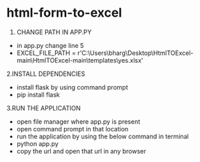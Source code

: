 # html-form-to-excel



1. CHANGE PATH IN APP.PY
   
 - in app.py change line 5 
 - EXCEL_FILE_PATH = r'C:\Users\bharg\Desktop\HtmlTOExcel-main\HtmlTOExcel-main\templates\yes.xlsx'
  
2.INSTALL DEPENDENCIES

  - install flask by using command prompt
  - pip install flask


3.RUN THE APPLICATION

  - open file manager where app.py is present
  - open command prompt in that location
  - run the application by using the below command in terminal
  - python app.py
  - copy the url and open that url in any browser
    
